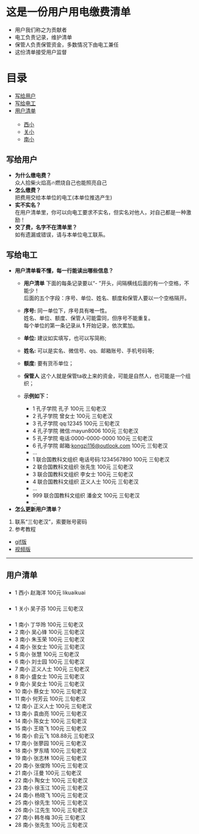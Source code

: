 # 这是一份用户用电缴费清单
- 用户我们称之为贡献者
- 电工负责记录，维护清单
- 保管人负责保管资金，多数情况下由电工兼任
- 这份清单接受用户监督
# 目录
<ul>
  <li><a href="#toContributions">写给用户</a></li>
  <li><a href="#toEditor">写给电工</a></li>
  <li><a href="#ListOfContributions">用户清单</a>
    <ul>
      <li><a href="#xixiao">西小</a></li>
      <li><a href="#guanxiao">关小</a></li>
      <li><a href="#nanxiao">南小</a></li>
    </ul>
   </li>
 </ul>
 
 
## <a name="toContributions">写给用户</a>
- **为什么缴电费？**<br/>
众人拾柴火焰高🔥燃烧自己也能照亮自己<br/>
- **怎么缴费？**<br/>
把费用交给本单位的电工(本单位推选产生)<br/>
- **实不实名？**<br/>
在用户清单里，你可以向电工要求不实名，但实名对他人，对自己都是一种激励！<br/>
- **交了费，名字不在清单里？**<br/>
如有遗漏或错误，请与本单位电工联系。<br/>
## <a name="toEditor">写给电工</a>
- **用户清单看不懂，每一行能读出哪些信息？**<br/>
  - **用户清单** 下面的每条记录要以“- ”开头，间隔横线后面的有一个空格，不能少！<br/>
后面的五个字段：序号、单位、姓名、额度和保管人要以一个空格隔开。<br/>
  - **序号:** 同一单位下，序号具有唯一性。<br/>
姓名、单位、额度、保管人可能雷同，但序号不能重复。<br/>
每个单位的第一条记录从 **1** 开始记录，依次累加。<br/>
  - **单位:** 建议如实填写，也可以写简称;<br/>
  - **姓名:** 可以是实名、微信号、qq、邮箱账号、手机号码等;<br/>
  - **额度:** 要有货币单位；<br/>
  - **保管人** 这个人就是保管ta收上来的资金，可能是自然人，也可能是一个组织；<br/>

  - **示例如下：**
    - 1 孔子学院 孔子 100元 三旬老汉
    - 2 孔子学院 曾女士 100元 三旬老汉
    - 3 孔子学院 qq:12345 100元 三旬老汉
    - 4 孔子学院 微信:mayun8006 100元 三旬老汉
    - 5 孔子学院 电话:0000-0000-0000 100元 三旬老汉
    - 6 孔子学院 邮箱:kongzi116@outlook.com 100元 三旬老汉
    - ...
    - 1 联合国教科文组织 电话号码:1234567890 100元 三旬老汉<br/>
    - 2 联合国教科文组织 张先生 100元 三旬老汉<br/>
    - 3 联合国教科文组织 李女士 100元 三旬老汉<br/>
    - 4 联合国教科文组织 正义人士 100元 三旬老汉<br/>
    - ...
    - 999 联合国教科文组织 潘金文 100元 三旬老汉<br/>
    - ...
- **怎么更新用户清单？**<br/>
1. 联系“三旬老汉”，索要账号密码
2. 参考教程<br/>
- [gif版](https://github.com/25thAssociation/LuJiang/blob/master/common/15183629789391518362961650.gif)
- [视频版](http://v.youku.com/v_show/id_XMzM5NTQwNjg1Ng==.html?x&sharefrom=android&sharekey=42a726955348fa311977ddd20baadf339)
----
## <a name="ListOfContributions">用户清单</a>
### <a name="xixiao"></a>
- 1 西小 赵海洋 100元 likuaikuai
### <a name="guanxiao"></a>
- 1 关小 吴子芬 100元 三旬老汉
### <a name="nanxiao"></a>
- 1 南小 丁华玲 100元 三旬老汉
- 2 南小 吴心锋 100元 三旬老汉
- 3 南小 朱玉荣 100元 三旬老汉
- 4 南小 张女士 100元 三旬老汉
- 5 南小 张慧 100元 三旬老汉
- 6 南小 刘士园 100元 三旬老汉
- 7 南小 正义人士 100元 三旬老汉
- 8 南小 盛女士 100元 三旬老汉
- 9 南小 吴女士 100元 三旬老汉
- 10 南小 蔡女士 100元 三旬老汉
- 11 南小 何芳云 100元 三旬老汉
- 12 南小 正义人士 100元 三旬老汉
- 13 南小 袁由亮 100元 三旬老汉
- 14 南小 陈女士 100元 三旬老汉
- 15 南小 王晓飞 100元 三旬老汉
- 16 南小 俞云飞 108.88元 三旬老汉
- 17 南小 张蓼园 100元 三旬老汉
- 18 南小 罗东晴 100元 三旬老汉
- 19 南小 张志林 100元 三旬老汉
- 20 南小 张俊玲 100元 三旬老汉
- 21 南小 汪曼 100元 三旬老汉
- 22 南小 陶女士 100元 三旬老汉
- 23 南小 徐玉江 100元 三旬老汉
- 24 南小 杨晓飞 100元 三旬老汉
- 25 南小 徐先生 100元 三旬老汉
- 26 南小 江先生 100元 三旬老汉
- 27 南小 韩冬梅 30元 三旬老汉
- 28 南小 张先生 100元 三旬老汉
